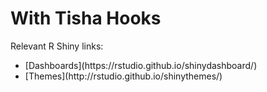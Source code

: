 # With Tisha Hooks

Relevant R Shiny links:

<ul>
  <li> [Dashboards](https://rstudio.github.io/shinydashboard/) </li> 
  <li> [Themes](http://rstudio.github.io/shinythemes/) </li>
</ul>